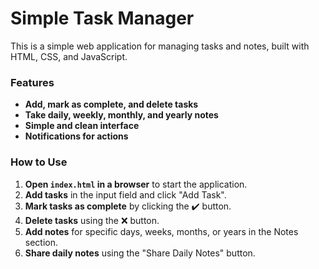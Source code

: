 # Simple Task Manager

This is a simple web application for managing tasks and notes, built with HTML, CSS, and JavaScript.

### Features

- **Add, mark as complete, and delete tasks**
- **Take daily, weekly, monthly, and yearly notes**
- **Simple and clean interface**
- **Notifications for actions**

### How to Use

1. **Open `index.html` in a browser** to start the application.
2. **Add tasks** in the input field and click "Add Task".
3. **Mark tasks as complete** by clicking the ✔️ button.
4. **Delete tasks** using the ❌ button.
5. **Add notes** for specific days, weeks, months, or years in the Notes section.
6. **Share daily notes** using the "Share Daily Notes" button.
